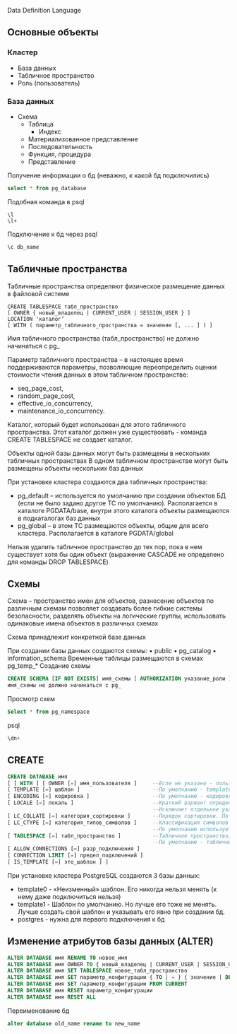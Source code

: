 Data Definition Language

## Основные объекты
### Кластер 
- База данных
- Табличное пространство
- Роль (пользователь)
### База данных
- Схема
  - Таблица
    - Индекс
  - Материализованное представление
  - Последовательность
  - Функция, процедура
  - Представление

Получение информации о бд (неважно, к какой бд подключились)
```sql
select * from pg_database
```
Подобная команда в psql
```
\l
\l+
```

Подключение к бд через psql
```sql
\c db_name
```

## Табличные пространства
Табличные пространства определяют физическое размещение данных в файловой системе
```
CREATE TABLESPACE табл_пространство
[ OWNER { новый_владелец | CURRENT_USER | SESSION_USER } ]
LOCATION 'каталог’
[ WITH ( параметр_табличного_пространства = значение [, ... ] ) ]
```
Имя табличного пространства (табл_пространство) не должно начинаться с pg_

Параметр табличного пространства – в настоящее время поддерживаются параметры, позволяющие переопределить оценки стоимости чтения данных в этом табличном пространстве:
- seq_page_cost,
- random_page_cost,
- effective_io_concurrency,
- maintenance_io_concurrency.

Каталог, который будет использован для этого табличного пространства. Этот каталог должен уже существовать - команда CREATE TABLESPACE не создает каталог.

Объекты одной базы данных могут быть размещены в нескольких табличных пространствах
В одном табличном пространстве могут быть размещены объекты нескольких баз данных

При установке кластера создаются два табличных пространства:
- pg_default – используется по умолчанию при создании объектов БД (если не было задано
другое ТС по умолчанию). Располагается в каталоге PGDATA/base, внутри этого каталога
объекты размещаются в подкаталогах баз данных
- pg_global – в этом ТС размещаются объекты, общие для всего кластера. Располагается в
каталоге PGDATA/global

Нельзя удалить табличное пространство до тех пор, пока в нем существует хотя бы один объект
(выражение CASCADE не определено для команды DROP TABLESPACE)

## Схемы
Схема – пространство имен для объектов, разнесение объектов по различным схемам позволяет
создавать более гибкие системы безопасности, разделять объекты на логические группы,
использовать одинаковые имена объектов в различных схемах

Схема принадлежит конкретной базе данных

При создании базы данных создаются схемы:
▪ public
▪ pg_catalog
▪ information_schema
Временные таблицы размещаются в схемах pg_temp_*
Создание схемы
```sql
CREATE SCHEMA [IF NOT EXISTS] имя_схемы [ AUTHORIZATION указание_роли ]
имя_схемы не должно начинаться с pg_
```
Просмотр схем
```sql
Select * from pg_namespace
```
psql
```sql
\dn+
```


## CREATE
```sql
CREATE DATABASE имя
[ [ WITH ] [ OWNER [=] имя_пользователя ]     --Если не указано - пользователь, выполняющий команду
[ TEMPLATE [=] шаблон ]                       --По умолчанию - template1
[ ENCODING [=] кодировка ]                    --По умолчанию - кодировка шаблона
[ LOCALE [=] локаль ]                         --Краткий вариант определения значения для двух параметров LC_COLLATE и LC_CTYPE.
                                              --Исключает отдельное указание любого из этих параметров
[ LC_COLLATE [=] категория_сортировки ]       --Порядок сортировки. По умолчанию используется LC_COLLATE шаблона
[ LC_CTYPE [=] категория_типов_символов ]     --Классификация символов (принадлежность символов категориям, например: строчные, заглавные, цифры и т.п.).
                                              --По умолчанию используется классификация символов, установленная в шаблоне.
[ TABLESPACE [=] табл_пространство ]          --Tабличное пространство, которое будет использоваться по умолчанию для объектов, создаваемых в этой базе.
                                              --По умолчанию - табличное пространство шаблона.
[ ALLOW_CONNECTIONS [=] разр_подключения ]
[ CONNECTION LIMIT [=] предел_подключений ]
[ IS_TEMPLATE [=] это_шаблон ] ]
```
При установке кластера PostgreSQL создаются 3 базы данных:
- template0 - «Неизменный» шаблон. Его никогда нельзя менять (к нему даже подключиться нельзя)
- template1 - Шаблон по умолчанию. Но лучше его тоже не менять. Лучше создать свой шаблон и указывать его явно при создании бд.
- postgres - нужна для первого подключения к бд

## Изменение атрибутов базы данных (ALTER)
```sql
ALTER DATABASE имя RENAME TO новое_имя
ALTER DATABASE имя OWNER TO { новый_владелец | CURRENT_USER | SESSION_USER }
ALTER DATABASE имя SET TABLESPACE новое_табл_пространство
ALTER DATABASE имя SET параметр_конфигурации { TO | = } { значение | DEFAULT }
ALTER DATABASE имя SET параметр_конфигурации FROM CURRENT
ALTER DATABASE имя RESET параметр_конфигурации
ALTER DATABASE имя RESET ALL
```
Переименование бд
```sql
alter database old_name rename to new_name
```
